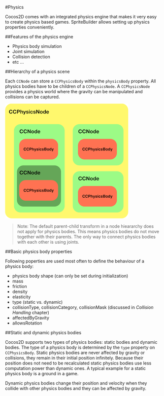 #Physics

Cocos2D comes with an integrated physics engine that makes it very easy to create physics based games. SpriteBuilder allows setting up physics properties conveniently.  

##Features of the physics engine

- Physics body simulation
- Joint simulation
- Collision detection
- etc ...

##Hierarchy of a physics scene

Each `CCNode` can store a `CCPhysicsBody` within the `physicsBody` property. All physics bodies have to be children of a `CCPhysicsNode`.  A `CCPhysicsNode` provides a physics world where the gravity can be manipulated and collisions can be captured. 

![image](physicsHierarchy.png)

> Note: The default parent-child transform in a node hieararchy does not apply for physics bodies. This means physics bodies do not move together with their parents. The only way to connect physics bodies with each other is using joints.

##Basic physics body properties 

Following poperties are used most often to define the behaviour of a physics body:

- physics body shape (can only be set during initialization)
- mass
- friction 
- density
- elasticity
- type (static vs. dynamic)
- collisionType, collisionCategory, collisionMask (discussed in *Collision Handling* chapter)
- affectedByGravity
- allowsRotation

##Static and dynamic physics bodies

Cocos2D supports two types of physics bodies: static bodies and dynamic bodies. The type of a physics body is determined by the `type` property on `CCPhysicsBody`. Static physics bodies are never affected by gravity or collisions, they remain in their initial position infinitely. Because their position does not need to be recalculated static physics bodies use less computation power than dynamic ones. A typical example for a static physics body is a ground in a game. 

Dynamic physics bodies change their position and velocity when they collide with other physics bodies and they can be affected by gravity.


